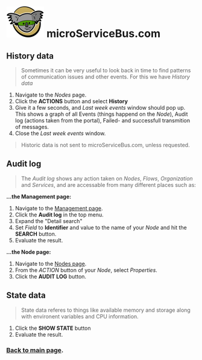 # <img src="./img/msb-logo.png" alt="Node.js" /> microServiceBus.com 

## History data
>Sometimes it can be very useful to look back in time to find patterns of communication issues and other events. For this we have *History data*

1. Navigate to the *Nodes* page.
2. Click the **ACTIONS** button and select **History**
3. Give it a few seconds, and *Last week events* window should pop up. This shows a graph of all Events (things happend on the *Node*), Audit log (actions taken from the portal), Failed- and successfull transmition of messages.
4. Close the *Last week events* window.

>Historic data is not sent to microServiceBus.com, unless requested.

## Audit log
>The *Audit log* shows any action taken on *Nodes*, *Flows*, *Organization* and *Services*, and are accessable from many different places such as:

**...the Management page:**
1. Navigate to the [Management page](https://microservicebus.com/Instrumentation).
2. Click the **Audit log** in the top menu.
3. Expand the "Detail search"
4. Set *Field* to **Identifier** and value to the name of your *Node* and hit the **SEARCH** button.
5. Evaluate the result.

**...the Node page:**
1. Navigate to the [Nodes page](https://microservicebus.com/Nodes).
2. From the *ACTION* button of your *Node*, select *Properties*.
3. Click the **AUDIT LOG** button.

## State data
>State data referes to things like available memory and storage along with environent variables and CPU information.
1. Click the **SHOW STATE** button
2. Evaluate the result.

### [Back to main page](./README.md).

